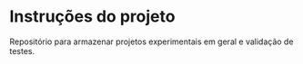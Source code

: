 # Instruções do projeto

Repositório para armazenar projetos experimentais em geral e validação de testes.

